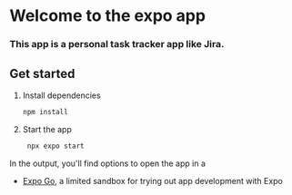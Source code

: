 # Welcome to the expo app

### This app is a personal task tracker app like Jira. 

## Get started

1. Install dependencies

   ```bash
   npm install
   ```

2. Start the app

   ```bash
    npx expo start
   ```

In the output, you'll find options to open the app in a
- [Expo Go](https://expo.dev/go), a limited sandbox for trying out app development with Expo

